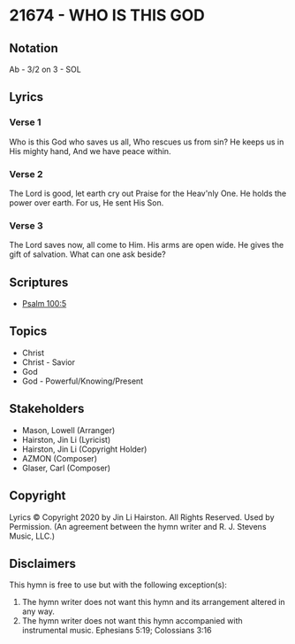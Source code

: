 # 21674 - WHO IS THIS GOD

## Notation

Ab - 3/2 on 3 - SOL

## Lyrics

### Verse 1

Who is this God who saves us all, Who rescues us from sin? He keeps us in His mighty hand, And we have peace within.













### Verse 2

The Lord is good, let earth cry out Praise for the Heav'nly One. He holds the power over earth. For us, He sent His Son.

### Verse 3

The Lord saves now, all come to Him. His arms are open wide. He gives the gift of salvation. What can one ask beside?


## Scriptures

- [Psalm 100:5](https://www.biblegateway.com/passage/?search=Psalm%20100%3A5)

## Topics

- Christ
- Christ - Savior
- God
- God - Powerful/Knowing/Present

## Stakeholders

- Mason, Lowell (Arranger)
- Hairston, Jin Li  (Lyricist)
- Hairston, Jin Li  (Copyright Holder)
- AZMON (Composer)
- Glaser, Carl (Composer)

## Copyright

Lyrics © Copyright 2020 by Jin Li Hairston. All Rights Reserved. Used by Permission.
(An agreement between the hymn writer and R. J. Stevens Music, LLC.)

## Disclaimers

This hymn is free to use but with the following exception(s):
1. The hymn writer does not want this hymn and its arrangement altered in any way.
2. The hymn writer does not want this hymn accompanied with instrumental music.
Ephesians 5:19; Colossians 3:16

